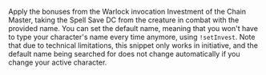 Apply the bonuses from the Warlock invocation Investment of the Chain Master, taking the Spell Save DC from the creature in combat with the provided name. You can set the default name, meaning that you won't have to type your character's name every time anymore, using `!setInvest`. Note that due to technical limitations, this snippet only works in initiative, and the default name being searched for does not change automatically if you change your active character.
